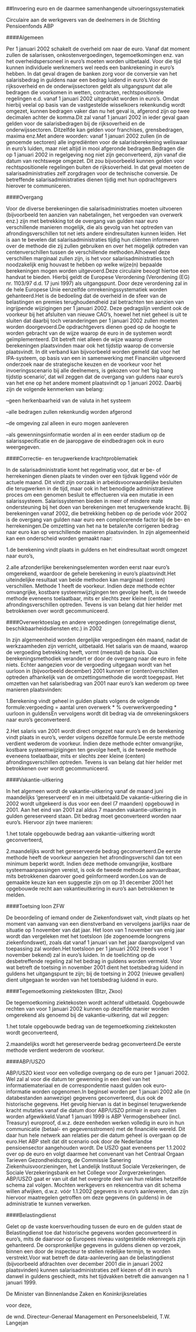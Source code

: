 <meta http-equiv='Content-Type' content='text/html; charset=utf-8' />

##Invoering euro en de daarmee samenhangende uitvoeringssystematiek

Circulaire aan de werkgevers van de deelnemers in de Stichting Pensioenfonds ABP 

####Algemeen

Per 1 januari 2002 schakelt de overheid om naar de euro. Vanaf dat moment zullen de salarissen, onkostenvergoedingen, tegemoetkomingen enz. van het overheidspersoneel in euro’s moeten worden uitbetaald. Voor die tijd kunnen individuele werknemers wel reeds een bankrekening in euro’s hebben. In dat geval dragen de banken zorg voor de conversie van het salarisbedrag in guldens naar een bedrag luidend in euro’s.Voor de rijksoverheid en de onderwijssectoren geldt als uitgangspunt dat alle bedragen die voorkomen in wetten, contracten, rechtspositionele regelingen e.d. vanaf 1 januari 2002 uitgedrukt worden in euro’s. Omdat hierbij veelal op basis van de vastgestelde wisselkoers rekenkundig wordt omgezet, kunnen bedragen vaker dan nu het geval is, afgerond zijn op twee decimalen achter de komma.Dit zal vanaf 1 januari 2002 in ieder geval gaan gelden voor de salarisbedragen bij de rijksoverheid en de onderwijssectoren. Ditzelfde kan gelden voor franchises, grensbedragen, maxima enz.Met andere woorden: vanaf 1 januari 2002 zullen (in de genoemde sectoren) alle ingrediënten voor de salarisberekening weliswaar in euro’s luiden, maar niet altijd in mooi afgeronde bedragen.Bedragen die op 1 januari 2002 in regelgeving nog niet zijn geconverteerd, zijn vanaf die datum van rechtswege omgezet. Dit zou bijvoorbeeld kunnen gelden voor rechtspositionele regelingen buiten de rijksoverheid. In dat geval moeten de salarisadministraties zelf zorgdragen voor de technische conversie. De betreffende salarisadministraties dienen tijdig met hun opdrachtgevers hierover te communiceren. 

####Overgang

Voor de diverse berekeningen die salarisadministraties moeten uitvoeren (bijvoorbeeld ten aanzien van nabetalingen, het vergoeden van overwerk enz.) zijn met betrekking tot de overgang van gulden naar euro verschillende manieren mogelijk, die als gevolg van het optreden van afrondingsverschillen tot net iets andere eindresultaten kunnen leiden. Het is aan te bevelen dat salarisadministraties tijdig hun cliënten informeren over de methode die zij zullen gebruiken en over het mogelijk optreden van centenverschillen tussen de verschillende methoden.Alhoewel deze verschillen marginaal zullen zijn, is het voor salarisadministraties toch noodzakelijk enig houvast te hebben op welke wijze(n) bepaalde berekeningen mogen worden uitgevoerd.Deze circulaire beoogt hiertoe een handvat te bieden. Hierbij geldt de Europese Verordening (Verordening (EG) nr. 1103/97 d.d. 17 juni 1997) als uitgangspunt. Door deze verordening zal in de hele Europese Unie eenzelfde omrekeningssystematiek worden gehanteerd.Het is de bedoeling dat de overheid in de sfeer van de belastingen en premies terughoudendheid zal betrachten ten aanzien van ingrijpende wijzigingen per 1 januari 2002. Deze gedragslijn verdient ook de voorkeur bij het afsluiten van nieuwe CAO’s, hoewel het niet geheel is uit te sluiten dat daarbij toch veranderingen per 1 januari 2002 zullen moeten worden doorgevoerd.De opdrachtgevers dienen goed op de hoogte te worden gebracht van de wijze waarop de euro in de systemen wordt geïmplementeerd. Dit betreft niet alleen de wijze waarop diverse berekeningen plaatsvinden maar ook het tijdstip waarop de conversie plaatsvindt. In dit verband kan bijvoorbeeld worden gemeld dat voor het IPA-systeem, op basis van een in samenwerking met Financiën uitgevoerd onderzoek naar de strategische keuzen en de voorkeur voor het invoeringsscenario bij alle deelnemers, is gekozen voor het ’big bang tijdstip scenario’, dat wil zeggen dat de overgang van guldens naar euro’s van het ene op het andere moment plaatsvindt op 1 januari 2002. Daarbij zijn de volgende kenmerken van belang:

–geen herkenbaarheid van de valuta in het systeem

–alle bedragen zullen rekenkundig worden afgerond

–de omgeving zal alleen in euro mogen aanleveren

–als gewenningsinformatie worden al in een eerder stadium op de salarisspecificatie en de jaaropgave de eindbedragen ook in euro weergegeven.

####Correctie- en terugwerkende krachtproblematiek

In de salarisadministratie komt het regelmatig voor, dat er be- of herrekeningen dienen plaats te vinden over een tijdvak liggend vóór de actuele maand. Dit vindt zijn oorzaak in arbeidsvoorwaardelijke besluiten die terugwerken in de tijd, maar ook in het benodigde administratieve proces om een genomen besluit te effectueren via een mutatie in een salarissysteem. Salarissystemen bieden in meer of mindere mate ondersteuning bij het doen van berekeningen met terugwerkende kracht. Bij berekeningen vanaf 2002, die betrekking hebben op de periode vóór 2002 is de overgang van gulden naar euro een complicerende factor bij de be- en herrekeningen.De omzetting van het na te betalen/te corrigeren bedrag naar euro kan op verschillende manieren plaatsvinden. In zijn algemeenheid kan een onderscheid worden gemaakt naar:

1.de berekening vindt plaats in guldens en het eindresultaat wordt omgezet naar euro’s,

2.alle afzonderlijke berekeningselementen worden eerst naar euro’s omgerekend, waardoor de gehele berekening in euro’s plaatsvindt.Het uiteindelijke resultaat van beide methoden kan marginaal (centen) verschillen. Methode 1 heeft de voorkeur. Indien deze methode echter omvangrijke, kostbare systeemwijzigingen ten gevolge heeft, is de tweede methode eveneens toelaatbaar, mits er slechts zeer kleine (centen) afrondingsverschillen optreden. Tevens is van belang dat hier helder met betrokkenen over wordt gecommuniceerd. 

####Overwerktoeslag en andere vergoedingen (onregelmatige dienst, beschikbaarheidsdiensten etc.) in 2002

In zijn algemeenheid worden dergelijke vergoedingen één maand, nadat de werkzaamheden zijn verricht, uitbetaald. Het salaris van de maand, waarop de vergoeding betrekking heeft, vormt (meestal) de basis. Qua berekeningsmethodiek verandert er door de overgang naar de euro in feite niets. Echter aangezien voor de vergoeding uitgegaan wordt van het uurloon in (bijvoorbeeld december) 2001 kunnen er (centen)verschillen optreden afhankelijk van de omzettingsmethode die wordt toegepast. Het omzetten van het salarisbedrag van 2001 naar euro’s kan wederom op twee manieren plaatsvinden:

1.Berekening vindt geheel in gulden plaats volgens de volgende formule:vergoeding = aantal uren overwerk * % overwerkvergoeding * uurloon in guldensEn vervolgens wordt dit bedrag via de omrekeningskoers naar euro’s geconverteerd.

2.Het salaris van 2001 wordt direct omgezet naar euro’s en de berekening vindt plaats in euro’s, verder volgens dezelfde formule.De eerste methode verdient wederom de voorkeur. Indien deze methode echter omvangrijke, kostbare systeemwijzigingen ten gevolge heeft, is de tweede methode eveneens toelaatbaar, mits er slechts zeer kleine (centen) afrondingsverschillen optreden. Tevens is van belang dat hier helder met betrokkenen over wordt gecommuniceerd. 

####Vakantie-uitkering

In het algemeen wordt de vakantie-uitkering vanaf de maand juni maandelijks ’gereserveerd’ en in mei uitbetaald.De vakantie-uitkering die in 2002 wordt uitgekeerd is dus voor een deel (7 maanden) opgebouwd in 2001. Aan het eind van 2001 zal aldus 7 maanden vakantie-uitkering in gulden gereserveerd staan. Dit bedrag moet geconverteerd worden naar euro’s. Hiervoor zijn twee manieren:

1.het totale opgebouwde bedrag aan vakantie-uitkering wordt geconverteerd,

2.maandelijks wordt het gereserveerde bedrag geconverteerd.De eerste methode heeft de voorkeur aangezien het afrondingsverschil dan tot een minimum beperkt wordt. Indien deze methode omvangrijke, kostbare systeemaanpassingen vereist, is ook de tweede methode aanvaardbaar, mits betrokkenen daarover goed geïnformeerd worden.Los van de gemaakte keuze kan een suggestie zijn om op 31 december 2001 het opgebouwde recht aan vakantieuitkering in euro’s aan betrokkenen te melden. 

####Toetsing loon ZFW

De beoordeling of iemand onder de Ziekenfondswet valt, vindt plaats op het moment van aanvang van een dienstverband en vervolgens jaarlijks naar de situatie op 1 november van dat jaar. Het loon van 1 november van enig jaar wordt dan vergeleken met het toetsloon (de zogenoemde loongrens ziekenfondswet), zoals dat vanaf 1 januari van het jaar daaropvolgend van toepassing zal worden.Het toetsloon per 1 januari 2002 (reeds voor 1 november bekend) zal in euro’s luiden. In de toelichting op de desbetreffende regeling zal het bedrag in guldens worden vermeld. Voor wat betreft de toetsing in november 2001 dient het toetsbedrag luidend in guldens het uitgangspunt te zijn; bij de toetsing in 2002 (nieuwe gevallen) dient uitgegaan te worden van het toetsbedrag luidend in euro. 

####Tegemoetkoming ziektekosten (Btzr, Zkoo)

De tegemoetkoming ziektekosten wordt achteraf uitbetaald. Opgebouwde rechten van voor 1 januari 2002 kunnen op dezelfde manier worden omgerekend als genoemd bij de vakantie-uitkering, dat wil zeggen:

1.het totale opgebouwde bedrag van de tegemoetkoming ziektekosten wordt geconverteerd,

2.maandelijks wordt het gereserveerde bedrag geconverteerd.De eerste methode verdient wederom de voorkeur. 

####ABP/USZO

ABP/USZO kiest voor een volledige overgang op de euro per 1 januari 2002. Wel zal al voor die datum ter gewenning in een deel van het informatiemateriaal en de correspondentie naast gulden ook euro-informatie worden opgenomen.In beginsel worden per 1 januari 2002 alle (in databestanden aanwezige) gegevens geconverteerd, dus ook de historische gegevens. Het gevolg hiervan is dat in beginsel terugwerkende kracht mutaties vanaf die datum door ABP/USZO primair in euro zullen worden afgewikkeld.Vanaf 1 januari 1999 is ABP Vermogensbeheer (incl. Treasury) europroof, d.w.z. deze eenheden werken volledig in euro in hun communicatie (betaal- en gegevensstromen) met de financiële wereld. Dit daar hun hele netwerk aan relaties per die datum geheel is overgaan op de euro.Het ABP stelt dat dit scenario ook door de Nederlandse pensioensector aangehouden wordt. De USZO gaat eveneens per 1.1.2002 over op de euro en volgt daarmee het convenant van het Centraal Orgaan Tarieven Gezondheidszorg, de Commissie Sanering Ziekenhuisvoorzieningen, het Landelijk Instituut Sociale Verzekeringen, de Sociale Verzekeringsbank en het College voor Zorgverzekeringen. ABP/USZO gaat er van uit dat het overgrote deel van hun relaties hetzelfde schema zal volgen. Mochten werkgevers en rekencentra van dit schema willen afwijken, d.w.z. vóór 1.1.2002 gegevens in euro’s aanleveren, dan zijn hiervoor maatregelen getroffen om deze gegevens (in guldens) in de administratie te kunnen verwerken. 

####Belastingdienst

Gelet op de vaste koersverhouding tussen de euro en de gulden staat de Belastingdienst toe dat historische gegevens worden geconverteerd in euro’s, mits de daarvoor op Europees niveau vastgestelde rekenregels zijn gehanteerd. De oorspronkelijke gegevens in guldens dienen op verzoek, binnen een door de inspecteur te stellen redelijke termijn, te worden verstrekt.Voor wat betreft de data-aanlevering aan de belastingdienst (bijvoorbeeld afdrachten over december 2001 die in januari 2002 plaatsvinden) kunnen salarisadministraties zelf kiezen of dit in euro’s danwel in guldens geschiedt, mits het tijdvakken betreft die aanvangen na 1 januari 1999.

De 
Minister van Binnenlandse Zaken en Koninkrijksrelaties

voor deze, 

de 
wnd. Directeur-Generaal Management en Personeelsbeleid, 
T.W. Langejan 
